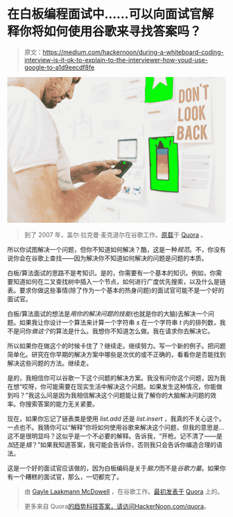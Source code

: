 # 在白板编程面试中……可以向面试官解释你将如何使用谷歌来寻找答案吗？

> 原文：<https://medium.com/hackernoon/during-a-whiteboard-coding-interview-is-it-ok-to-explain-to-the-interviewer-how-youd-use-google-to-a1d9eecdf8fe>

![](img/84a00971b5e2fa4db660ab84f6c6fe2d.png)

> 到了 2007 年，盖尔·拉克曼·麦克道尔在谷歌工作。[原载](https://www.quora.com/When-doing-a-whiteboard-coding-interview-and-you-get-stuck-is-it-okay-to-explain-to-the-interviewer-how-youd-use-Google-to-find-an-answer/answer/Gayle-Laakmann-McDowell)于 [Quora](http://quora.com?ref=hackernoon) 。

所以你试图解决一个问题，但你不知道如何解决？酷，这是一种*规范*。不，你没有说你会在谷歌上查找——因为解决你不知道如何解决的问题是问题的本质。

白板/算法面试的思路不是考知识。是的，你需要有一个基本的知识。例如，你需要知道如何在二叉查找树中插入一个节点，如何进行广度优先搜索，以及什么是链表。要求你做这些事情(除了作为一个基本的热身问题)的面试官可能不是一个好的面试官。

白板/算法面试的想法是*用你的解决问题的技能*(也就是你的大脑)去解决一个问题。如果我让你设计一个算法来计算一个字符串 *s* 在一个字符串 *t* 内的排列数，我不是问你*做这个*的算法是什么。我想你不知道怎么做。我在请求你去解决它。

所以如果你在做这个的时候卡住了？继续走。继续努力。写一个新的例子。把问题简单化。研究在你早期的解决方案中哪些是次优的或不正确的，看看你是否能找到解决这些问题的方法。继续走。

是的，我相信你可以谷歌一下这个问题的解决方案。我没有问你这个问题，因为我在想“哎呀，你可能需要在现实生活中解决这个问题。如果发生这种情况，你能做到吗？”我这么问是因为我相信解决这个问题能让我了解你的大脑解决问题的效率。你搜索答案的能力无关紧要。

现在，如果你忘记了链表类是使用 *list.add* 还是 *list.insert* ，我真的不关心这个。一点也不。我猜你可以“解释”你将如何使用谷歌来解决这个问题，但我的意思是…这不是很明显吗？这似乎是一个不必要的解释。告诉我，“开枪。记不清了——是*加*还是*插*？”如果我知道答案，我可能会告诉你，否则我只会告诉你编造合理的语法。

这是一个好的面试官应该做的，因为白板编码是关于*脑力*而不是*谷歌力量*。如果你有一个糟糕的面试官，那么，一切都完了。

> 由 [Gayle Laakmann McDowell](https://www.quora.com/profile/Gayle-Laakmann-McDowell) ，在谷歌工作。[最初发表于](https://www.quora.com/When-doing-a-whiteboard-coding-interview-and-you-get-stuck-is-it-okay-to-explain-to-the-interviewer-how-youd-use-Google-to-find-an-answer/answer/Gayle-Laakmann-McDowell) [Quora](http://quora.com?ref=hackernoon) 上的。
> 
> 更多来自 Quora[的趋势科技答案，请访问](https://medium.com/u/3853f85f7d5e?source=post_page-----a1d9eecdf8fe--------------------------------)[HackerNoon.com/quora](https://hackernoon.com/quora/home)。